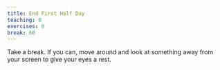 ```yaml
---
title: End First Half Day
teaching: 0
exercises: 0
break: 60
---
```


Take a break. If you can, move around and look at something away from your screen to give your eyes a rest.


